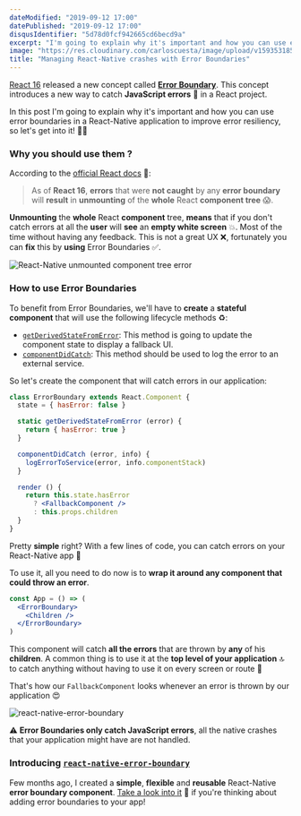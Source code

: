 ```yaml
---
dateModified: "2019-09-12 17:00"
datePublished: "2019-09-12 17:00"
disqusIdentifier: "5d78d0fcf942665cd6becd9a"
excerpt: "I'm going to explain why it's important and how you can use error boundaries in a React-Native application to improve error resiliency 👨‍💻"
image: "https://res.cloudinary.com/carloscuesta/image/upload/v1593531857/blog-featured-images/Managing_React-Native_crashes_with_Error_Boundaries.png"
title: "Managing React-Native crashes with Error Boundaries"
---
```


[React 16](https://github.com/facebook/react/blob/master/CHANGELOG.md#1600-september-26-2017) released a new concept called [**Error Boundary**](https://reactjs.org/docs/error-boundaries.html#introducing-error-boundaries). This concept introduces a new way to catch **JavaScript errors** 🐛 in a React project.

In this post I'm going to explain why it's important and how you can use error boundaries in a React-Native application to improve error resiliency, so let's get into it! 👨‍💻

### Why you should use them ?

According to the [official React docs](https://reactjs.org/docs/error-boundaries.html#new-behavior-for-uncaught-errors) 📘:

> As of **React 16**, **errors** that were **not caught** by any **error boundary** will **result** in **unmounting** of the **whole** React **component tree** 😱.

**Unmounting** the **whole** React **component** tree, **means** that if you don't catch errors at all the **user** will **see** an **empty white screen** 💥. Most of the time without having any feedback. This is not a great UX ❌, fortunately you can **fix** this by **using** Error Boundaries ✅.

![React-Native unmounted component tree error](https://res.cloudinary.com/carloscuesta/image/upload/react-native-error-unmounted-tree.png)

### How to use Error Boundaries

To benefit from Error Boundaries, we'll have to **create** a **stateful component** that will use the following lifecycle methods ♻️:

- [`getDerivedStateFromError`](https://reactjs.org/docs/react-component.html#static-getderivedstatefromerror): This method is going to update the component state to display a fallback UI.
- [`componentDidCatch`](https://reactjs.org/docs/react-component.html#componentdidcatch): This method should be used to log the error to an external service.

So let's create the component that will catch errors in our application:

```jsx
class ErrorBoundary extends React.Component {
  state = { hasError: false }

  static getDerivedStateFromError (error) {
    return { hasError: true }
  }

  componentDidCatch (error, info) {
    logErrorToService(error, info.componentStack)
  }

  render () {
    return this.state.hasError
      ? <FallbackComponent />
      : this.props.children
  }
}
```

Pretty **simple** right? With a few lines of code, you can catch errors on your React-Native app 🎉

To use it, all you need to do now is to **wrap it around any component that could throw an error**.

```jsx
const App = () => (
  <ErrorBoundary>
    <Children />
  </ErrorBoundary>
)
```

This component will catch **all the errors** that are thrown by **any** of his **children**. A common thing is to use it at the **top level of your application** 🔝 to catch anything without having to use it on every screen or route 👏

That's how our `FallbackComponent` looks whenever an error is thrown by our application 😍

![react-native-error-boundary](https://res.cloudinary.com/carloscuesta/image/upload/react-native-error-boundary.png)

⚠️ **Error Boundaries only catch JavaScript errors**, all the native crashes that your application might have are not handled.


### Introducing [`react-native-error-boundary`](https://github.com/carloscuesta/react-native-error-boundary)

Few months ago, I created a **simple**, **flexible** and **reusable** React-Native **error boundary component**. [Take a look into it](https://github.com/carloscuesta/react-native-error-boundary) 👀 if you're thinking about adding error boundaries to your app!
